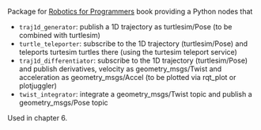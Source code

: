 Package for [Robotics for Programmers](https://www.manning.com/books/robotics-for-programmers) book providing a Python nodes that
* `traj1d_generator`: publish a 1D trajectory as turtlesim/Pose (to be combined with turtlesim)
* `turtle_teleporter`: subscribe to the 1D trajectory (turtlesim/Pose) and teleports turtesim turtles there (using the turtesim teleport service)
* `traj1d_differentiator`: subscribe to the 1D trajectory (turtlesim/Pose) and publish derivatives, velocity as geometry_msgs/Twist and acceleration as geometry_msgs/Accel (to be plotted via rqt_plot or plotjuggler)
* `twist_integrator`: integrate a geometry_msgs/Twist topic and publish a geometry_msgs/Pose topic

Used in chapter 6.